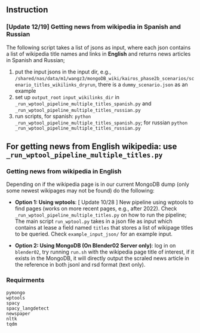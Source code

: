 ## Instruction

### [Update 12/19] Getting news from wikipedia in Spanish and Russian
The following script takes a list of jsons as input, where each json contains a list of wikipedia title names and links in **English** and returns news articles in Spanish and Russian;

1. put the input jsons in the input dir, e.g., `/shared/nas/data/m1/wangz3/mongoDB_wiki/kairos_phase2b_scenarios/scenario_titles_wikilinks_dryrun`, there is a `dummy_scenario.json` as an example
2. set up `output_root` `input_wikilinks_dir` in `_run_wptool_pipeline_multiple_titles_spanish.py` and `_run_wptool_pipeline_multiple_titles_russian.py`
3. run scripts, for spanish: `python _run_wptool_pipeline_multiple_titles_spanish.py`; for russian `python _run_wptool_pipeline_multiple_titles_russian.py`

For getting news from English wikipedia: use `_run_wptool_pipeline_multiple_titles.py`
---
### Getting news from wikipedia in English
Depending on if the wikipedia page is in our current MongoDB dump (only some newest wikipages may not be found) do the following:

- **Option 1: Using wptools**: [ Update 10/28 ] New pipeline using wptools to find pages (works on more recent pages, e.g., after 2022). Check `_run_wptool_pipeline_multiple_titles.py` on how to run the pipeline; The main script `run_wptool.py` takes in a json file as input which contains at lease a field named `titles` that stores a list of wikipage titles to be queried. Check `example_input_json/` for an example input.

- **Option 2: Using MongoDB (On Blender02 Server only)**: log in on `blender02`, try running `run.sh` with the wikipedia page title of interest, if it exists in the MongoDB, it will directly output the scraled news article in the reference in both jsonl and rsd format (text only).

<!-- - **Option 2: Using wptools**: if above does not work, run each component individually using "wptools" package instead of the MongoDB dump,
    - first run: `get_external_link.py` to get the links in a json file with the help of wptools
    - then run: `crawl_news_from_url.py`  to get the news in a tmp dir (this is modified from Zoey's code)
    - then run: `process_crawled_tmp_to_single_json.py` to process the tmp dir

    There are some example code under `if __name__ == '__main__':` in each scripts -->


### Requirments
```
pymongo
wptools
spacy
spacy_langdetect
newspaper
nltk
tqdm
```